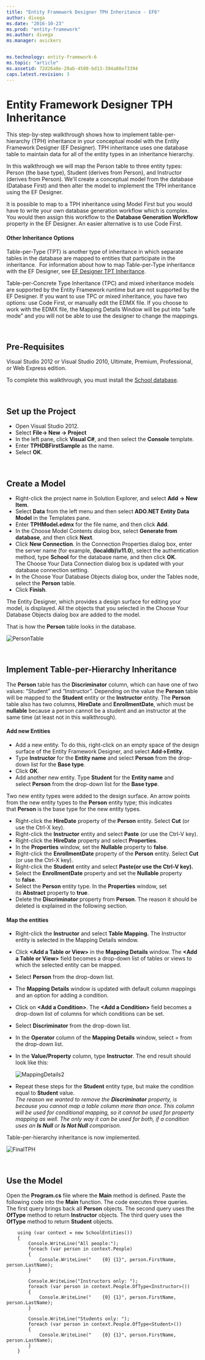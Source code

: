 ```yaml
---
title: "Entity Framework Designer TPH Inheritance - EF6"
author: divega
ms.date: "2016-10-23"
ms.prod: "entity-framework"
ms.author: divega
ms.manager: avickers


ms.technology: entity-framework-6
ms.topic: "article"
ms.assetid: 72d26a8e-20ab-4500-bd13-394a08e73394
caps.latest.revision: 3
---
```

# Entity Framework Designer TPH Inheritance
This step-by-step walkthrough shows how to implement table-per-hierarchy (TPH) inheritance in your conceptual model with the Entity Framework Designer (EF Designer). TPH inheritance uses one database table to maintain data for all of the entity types in an inheritance hierarchy.

In this walkthrough we will map the Person table to three entity types: Person (the base type), Student (derives from Person), and Instructor (derives from Person). We'll create a conceptual model from the database (Database First) and then alter the model to implement the TPH inheritance using the EF Designer.

It is possible to map to a TPH inheritance using Model First but you would have to write your own database generation workflow which is complex. You would then assign this workflow to the **Database Generation Workflow** property in the EF Designer. An easier alternative is to use Code First.

#### Other Inheritance Options

Table-per-Type (TPT) is another type of inheritance in which separate tables in the database are mapped to entities that participate in the inheritance.  For information about how to map Table-per-Type inheritance with the EF Designer, see [EF Designer TPT Inheritance](../ef6/entity-framework-designer-tpt-inheritance.md).

Table-per-Concrete Type Inheritance (TPC) and mixed inheritance models are supported by the Entity Framework runtime but are not supported by the EF Designer. If you want to use TPC or mixed inheritance, you have two options: use Code First, or manually edit the EDMX file. If you choose to work with the EDMX file, the Mapping Details Window will be put into “safe mode” and you will not be able to use the designer to change the mappings.

 

## Pre-Requisites

Visual Studio 2012 or Visual Studio 2010, Ultimate, Premium, Professional, or Web Express edition.

To complete this walkthrough, you must install the [School database](../ef6/entity-framework-school-database.md).

 

## Set up the Project

-   Open Visual Studio 2012.
-   Select **File-&gt; New -&gt; Project**
-   In the left pane, click **Visual C\#**, and then select the **Console** template.
-   Enter **TPHDBFirstSample** as the name.
-   Select **OK**.

 

## Create a Model

-   Right-click the project name in Solution Explorer, and select **Add -&gt; New Item**.
-   Select **Data** from the left menu and then select **ADO.NET Entity Data Model** in the Templates pane.
-   Enter **TPHModel.edmx** for the file name, and then click **Add**.
-   In the Choose Model Contents dialog box, select **Generate from database**, and then click **Next**.
-   Click **New Connection**.
    In the Connection Properties dialog box, enter the server name (for example, **(localdb)\\v11.0**), select the authentication method, type **School** for the database name, and then click **OK**.
    The Choose Your Data Connection dialog box is updated with your database connection setting.
-   In the Choose Your Database Objects dialog box, under the Tables node, select the **Person** table.
-   Click **Finish**.

The Entity Designer, which provides a design surface for editing your model, is displayed. All the objects that you selected in the Choose Your Database Objects dialog box are added to the model.

That is how the **Person** table looks in the database.

![PersonTable](../ef6/media/persontable.png) 

 

## Implement Table-per-Hierarchy Inheritance

The **Person** table has the **Discriminator** column, which can have one of two values: “Student” and “Instructor”. Depending on the value the **Person** table will be mapped to the **Student** entity or the **Instructor** entity. The **Person** table also has two columns, **HireDate** and **EnrollmentDate**, which must be **nullable** because a person cannot be a student and an instructor at the same time (at least not in this walkthrough).

#### Add new Entities

-   Add a new entity.
    To do this, right-click on an empty space of the design surface of the Entity Framework Designer, and select **Add-&gt;Entity**.
-   Type **Instructor** for the **Entity name** and select **Person** from the drop-down list for the **Base type**.
-   Click **OK**.
-   Add another new entity. Type **Student** for the **Entity name** and select **Person** from the drop-down list for the **Base type**.

Two new entity types were added to the design surface. An arrow points from the new entity types to the **Person** entity type; this indicates that **Person** is the base type for the new entity types.

-   Right-click the **HireDate** property of the **Person** entity. Select **Cut** (or use the Ctrl-X key).
-   Right-click the **Instructor** entity and select **Paste** (or use the Ctrl-V key).
-   Right-click the **HireDate** property and select **Properties**.
-   In the **Properties** window, set the **Nullable** property to **false**.
-   Right-click the **EnrollmentDate** property of the **Person** entity. Select **Cut** (or use the Ctrl-X key).
-   Right-click the **Student** entity and select **Paste(or use the Ctrl-V key).**
-   Select the **EnrollmentDate** property and set the **Nullable** property to **false**.
-   Select the **Person** entity type. In the **Properties** window, set its **Abstract** property to **true**.
-   Delete the **Discriminator** property from **Person**. The reason it should be deleted is explained in the following section.

#### Map the entities

-   Right-click the **Instructor** and select **Table Mapping.**
    The Instructor entity is selected in the Mapping Details window.
-   Click **&lt;Add a Table or View&gt;** in the **Mapping Details** window.
    The **&lt;Add a Table or View&gt;** field becomes a drop-down list of tables or views to which the selected entity can be mapped.
-   Select **Person** from the drop-down list.
-   The **Mapping Details** window is updated with default column mappings and an option for adding a condition.
-   Click on **&lt;Add a Condition&gt;**.
    The **&lt;Add a Condition&gt;** field becomes a drop-down list of columns for which conditions can be set.
-   Select **Discriminator** from the drop-down list.
-   In the **Operator** column of the **Mapping Details** window, select = from the drop-down list.
-   In the **Value/Property** column, type **Instructor**. The end result should look like this:
    
    ![MappingDetails2](../ef6/media/mappingdetails2.png)
    
-   Repeat these steps for the **Student** entity type, but make the condition equal to **Student** value.  
    *The reason we wanted to remove the **Discriminator** property, is because you cannot map a table column more than once. This column will be used for conditional mapping, so it cannot be used for property mapping as well. The only way it can be used for both, if a condition uses an **Is Null** or **Is Not Null** comparison.*

Table-per-hierarchy inheritance is now implemented.

![FinalTPH](../ef6/media/finaltph.png)

 

## Use the Model

Open the **Program.cs** file where the **Main** method is defined. Paste the following code into the **Main** function. The code executes three queries. The first query brings back all **Person** objects. The second query uses the **OfType** method to return **Instructor** objects. The third query uses the **OfType** method to return **Student** objects.

```
    using (var context = new SchoolEntities())
    {
        Console.WriteLine("All people:");
        foreach (var person in context.People)
        {
            Console.WriteLine("    {0} {1}", person.FirstName, person.LastName);
        }

        Console.WriteLine("Instructors only: ");
        foreach (var person in context.People.OfType<Instructor>())
        {
            Console.WriteLine("    {0} {1}", person.FirstName, person.LastName);
        }

        Console.WriteLine("Students only: ");
        foreach (var person in context.People.OfType<Student>())
        {
            Console.WriteLine("    {0} {1}", person.FirstName, person.LastName);
        }
    }
```
